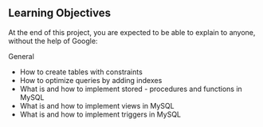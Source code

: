 ## Learning Objectives
At the end of this project, you are expected to be able to explain to anyone, without the help of Google:

General
- How to create tables with constraints
- How to optimize queries by adding indexes
- What is and how to implement stored - procedures and functions in MySQL
- What is and how to implement views in MySQL
- What is and how to implement triggers in MySQL